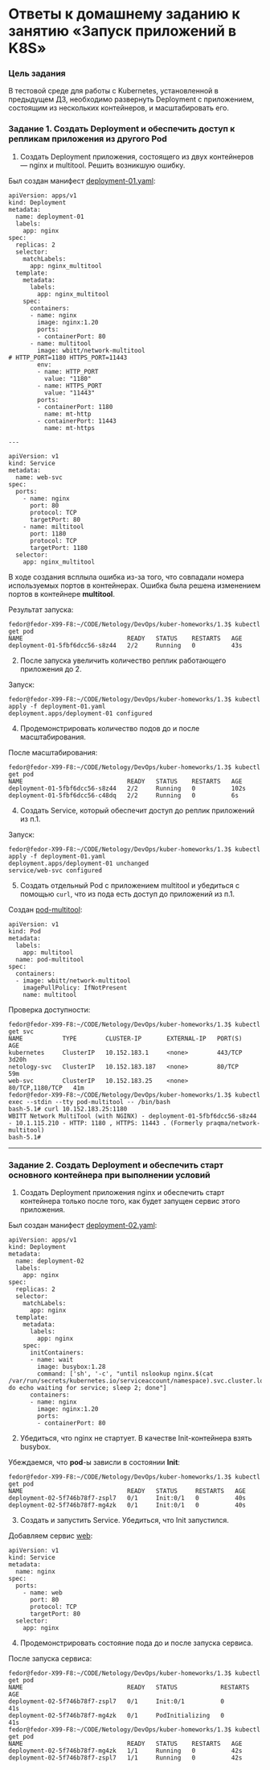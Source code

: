 # Ответы к домашнему заданию к занятию «Запуск приложений в K8S»

### Цель задания

В тестовой среде для работы с Kubernetes, установленной в предыдущем ДЗ, необходимо развернуть Deployment с приложением, состоящим из нескольких контейнеров, и масштабировать его.

### Задание 1. Создать Deployment и обеспечить доступ к репликам приложения из другого Pod

1. Создать Deployment приложения, состоящего из двух контейнеров — nginx и multitool. Решить возникшую ошибку.

Был создан манифест [deployment-01.yaml](deployment-01.yaml):
```
apiVersion: apps/v1
kind: Deployment
metadata:
  name: deployment-01
  labels:
    app: nginx
spec:
  replicas: 2
  selector:
    matchLabels:
      app: nginx_multitool
  template:
    metadata:
      labels:
        app: nginx_multitool
    spec:
      containers:
      - name: nginx
        image: nginx:1.20
        ports:
        - containerPort: 80
      - name: multitool
        image: wbitt/network-multitool
# HTTP_PORT=1180 HTTPS_PORT=11443
        env:
        - name: HTTP_PORT
          value: "1180"
        - name: HTTPS_PORT
          value: "11443"
        ports:
        - containerPort: 1180
          name: mt-http
        - containerPort: 11443
          name: mt-https

---

apiVersion: v1
kind: Service
metadata:
  name: web-svc
spec:
  ports:
    - name: nginx
      port: 80
      protocol: TCP
      targetPort: 80
    - name: miltitool
      port: 1180
      protocol: TCP
      targetPort: 1180
  selector:
    app: nginx_multitool
```
В ходе создания всплыла ошибка из-за того, что совпадали номера используемых портов в контейнерах.
Ошибка была решена изменением портов в контейнере **multitool**.

Результат запуска:
```
fedor@fedor-X99-F8:~/CODE/Netology/DevOps/kuber-homeworks/1.3$ kubectl get pod
NAME                             READY   STATUS    RESTARTS   AGE
deployment-01-5fbf6dcc56-s8z44   2/2     Running   0          43s
```
2. После запуска увеличить количество реплик работающего приложения до 2.

Запуск:
```
fedor@fedor-X99-F8:~/CODE/Netology/DevOps/kuber-homeworks/1.3$ kubectl apply -f deployment-01.yaml 
deployment.apps/deployment-01 configured
```

4. Продемонстрировать количество подов до и после масштабирования.

После масштабирования:
```
fedor@fedor-X99-F8:~/CODE/Netology/DevOps/kuber-homeworks/1.3$ kubectl get pod
NAME                             READY   STATUS    RESTARTS   AGE
deployment-01-5fbf6dcc56-s8z44   2/2     Running   0          102s
deployment-01-5fbf6dcc56-c48dq   2/2     Running   0          6s
```

4. Создать Service, который обеспечит доступ до реплик приложений из п.1.

Запуск:
```
fedor@fedor-X99-F8:~/CODE/Netology/DevOps/kuber-homeworks/1.3$ kubectl apply -f deployment-01.yaml 
deployment.apps/deployment-01 unchanged
service/web-svc configured
```
5. Создать отдельный Pod с приложением multitool и убедиться с помощью `curl`,
что из пода есть доступ до приложений из п.1.

Создан [pod-multitool](deployment-01.yaml#L59):
```
apiVersion: v1
kind: Pod
metadata:
  labels:
    app: multitool
  name: pod-multitool
spec:
  containers:
  - image: wbitt/network-multitool
    imagePullPolicy: IfNotPresent
    name: multitool
```

Проверка доступности:
```
fedor@fedor-X99-F8:~/CODE/Netology/DevOps/kuber-homeworks/1.3$ kubectl get svc
NAME           TYPE        CLUSTER-IP       EXTERNAL-IP   PORT(S)           AGE
kubernetes     ClusterIP   10.152.183.1     <none>        443/TCP           3d20h
netology-svc   ClusterIP   10.152.183.187   <none>        80/TCP            59m
web-svc        ClusterIP   10.152.183.25    <none>        80/TCP,1180/TCP   41m
fedor@fedor-X99-F8:~/CODE/Netology/DevOps/kuber-homeworks/1.3$ kubectl exec --stdin --tty pod-multitool -- /bin/bash
bash-5.1# curl 10.152.183.25:1180
WBITT Network MultiTool (with NGINX) - deployment-01-5fbf6dcc56-s8z44 - 10.1.115.210 - HTTP: 1180 , HTTPS: 11443 . (Formerly praqma/network-multitool)
bash-5.1# 
```
------

### Задание 2. Создать Deployment и обеспечить старт основного контейнера при выполнении условий

1. Создать Deployment приложения nginx и обеспечить старт контейнера только после того, как будет запущен сервис этого приложения.

Был создан манифест [deployment-02.yaml](deployment-02.yaml):
```
apiVersion: apps/v1
kind: Deployment
metadata:
  name: deployment-02
  labels:
    app: nginx
spec:
  replicas: 2
  selector:
    matchLabels:
      app: nginx
  template:
    metadata:
      labels:
        app: nginx
    spec:
      initContainers:
      - name: wait
        image: busybox:1.28
        command: ['sh', '-c', "until nslookup nginx.$(cat /var/run/secrets/kubernetes.io/serviceaccount/namespace).svc.cluster.local; do echo waiting for service; sleep 2; done"]
      containers:
      - name: nginx
        image: nginx:1.20
        ports:
        - containerPort: 80
```
2. Убедиться, что nginx не стартует. В качестве Init-контейнера взять busybox.

Убеждаемся, что **pod**-ы зависли в состоянии **Init**:
```
fedor@fedor-X99-F8:~/CODE/Netology/DevOps/kuber-homeworks/1.3$ kubectl get pod
NAME                             READY   STATUS     RESTARTS   AGE
deployment-02-5f746b78f7-zspl7   0/1     Init:0/1   0          40s
deployment-02-5f746b78f7-mg4zk   0/1     Init:0/1   0          40s
```
3. Создать и запустить Service. Убедиться, что Init запустился.

Добавляем сервис [web](deployment-02.yaml#L31):
```
apiVersion: v1
kind: Service
metadata:
  name: nginx
spec:
  ports:
    - name: web
      port: 80
      protocol: TCP
      targetPort: 80
  selector:
    app: nginx
```
4. Продемонстрировать состояние пода до и после запуска сервиса.

После запуска сервиса:
```
fedor@fedor-X99-F8:~/CODE/Netology/DevOps/kuber-homeworks/1.3$ kubectl get pod
NAME                             READY   STATUS            RESTARTS   AGE
deployment-02-5f746b78f7-zspl7   0/1     Init:0/1          0          41s
deployment-02-5f746b78f7-mg4zk   0/1     PodInitializing   0          41s
fedor@fedor-X99-F8:~/CODE/Netology/DevOps/kuber-homeworks/1.3$ kubectl get pod
NAME                             READY   STATUS    RESTARTS   AGE
deployment-02-5f746b78f7-mg4zk   1/1     Running   0          42s
deployment-02-5f746b78f7-zspl7   1/1     Running   0          42s
```

